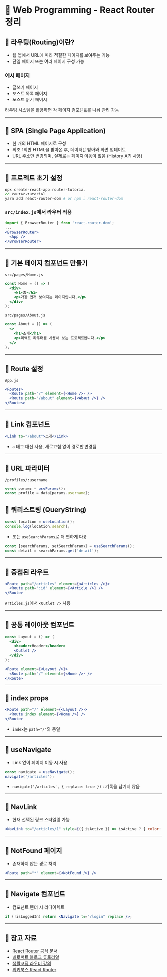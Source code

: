 
# 📘 Web Programming - React Router 정리

## 📌 라우팅(Routing)이란?

* 웹 앱에서 URL에 따라 적절한 페이지를 보여주는 기능
* 단일 페이지 또는 여러 페이지 구성 가능

### 예시 페이지

* 글쓰기 페이지
* 포스트 목록 페이지
* 포스트 읽기 페이지

라우팅 시스템을 활용하면 각 페이지 컴포넌트를 나눠 관리 가능

---

## 📌 SPA (Single Page Application)

* 한 개의 HTML 페이지로 구성
* 최초 1회만 HTML을 받아온 후, 데이터만 받아와 화면 업데이트
* URL 주소만 변경되며, 실제로는 페이지 이동이 없음 (History API 사용)

---

## 📌 프로젝트 초기 설정

```bash
npx create-react-app router-tutorial
cd router-tutorial
yarn add react-router-dom # or npm i react-router-dom
```

### `src/index.js`에서 라우터 적용

```jsx
import { BrowserRouter } from 'react-router-dom';
...
<BrowserRouter>
  <App />
</BrowserRouter>
```

---

## 📌 기본 페이지 컴포넌트 만들기

`src/pages/Home.js`

```jsx
const Home = () => (
  <div>
    <h1>홈</h1>
    <p>가장 먼저 보여지는 페이지입니다.</p>
  </div>
);
```

`src/pages/About.js`

```jsx
const About = () => (
  <>
    <h1>소개</h1>
    <p>리액트 라우터를 사용해 보는 프로젝트입니다.</p>
  </>
);
```

---

## 📌 Route 설정

`App.js`

```jsx
<Routes>
  <Route path="/" element={<Home />} />
  <Route path="/about" element={<About />} />
</Routes>
```

---

## 📌 Link 컴포넌트

```jsx
<Link to="/about">소개</Link>
```

* `a` 태그 대신 사용, 새로고침 없이 경로만 변경됨

---

## 📌 URL 파라미터

`/profiles/:username`

```jsx
const params = useParams();
const profile = data[params.username];
```

## 📌 쿼리스트링 (QueryString)

```jsx
const location = useLocation();
console.log(location.search);
```

* 또는 `useSearchParams`로 더 편하게 다룸

```jsx
const [searchParams, setSearchParams] = useSearchParams();
const detail = searchParams.get('detail');
```

---

## 📌 중첩된 라우트

```jsx
<Route path="/articles" element={<Articles />}>
  <Route path=":id" element={<Article />} />
</Route>
```

`Articles.js`에서 `<Outlet />` 사용

---

## 📌 공통 레이아웃 컴포넌트

```jsx
const Layout = () => (
  <div>
    <header>Header</header>
    <Outlet />
  </div>
);
```

```jsx
<Route element={<Layout />}>
  <Route path="/" element={<Home />} />
</Route>
```

---

## 📌 index props

```jsx
<Route path="/" element={<Layout />}>
  <Route index element={<Home />} />
</Route>
```

* `index`는 `path="/"`와 동일

---

## 📌 useNavigate

* Link 없이 페이지 이동 시 사용

```jsx
const navigate = useNavigate();
navigate('/articles');
```

* `navigate('/articles', { replace: true })` : 기록을 남기지 않음

---

## 📌 NavLink

* 현재 선택된 링크 스타일링 가능

```jsx
<NavLink to="/articles/1" style={({ isActive }) => isActive ? { color: 'green' } : undefined}>게시글 1</NavLink>
```

---

## 📌 NotFound 페이지

* 존재하지 않는 경로 처리

```jsx
<Route path="*" element={<NotFound />} />
```

---

## 📌 Navigate 컴포넌트

* 컴포넌트 렌더 시 리다이렉트

```jsx
if (!isLoggedIn) return <Navigate to="/login" replace />;
```

---

## 📌 참고 자료

* [React Router 공식 문서](https://reactrouter.com/en/6.23.1)
* [벨로퍼트 블로그 튜토리얼](https://velog.io/@velopert/react-router-v6-tutorial)
* [생활코딩 라우터 강의](https://www.opentutorials.org/course/4609/30207)
* [위키북스 React Router](https://wikibook.github.io/react/router.html)
